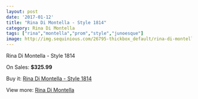 ```yaml
---
layout: post
date: '2017-01-12'
title: "Rina Di Montella - Style 1814"
category: Rina Di Montella
tags: ["rina","montella","prom","style","junoesque"]
image: http://img.sequinious.com/26795-thickbox_default/rina-di-montella-style-1814.jpg
---
```

Rina Di Montella - Style 1814

On Sales: **$325.99**
<a href="https://www.sequinious.com/rina-di-montella/7483-rina-di-montella-style-1814.html"><amp-img layout="responsive" width="600" height="600" src="//img.sequinious.com/26795-thickbox_default/rina-di-montella-style-1814.jpg" alt="Rina Di Montella - Style 1814 0" /></a>
<a href="https://www.sequinious.com/rina-di-montella/7483-rina-di-montella-style-1814.html"><amp-img layout="responsive" width="600" height="600" src="//img.sequinious.com/26796-thickbox_default/rina-di-montella-style-1814.jpg" alt="Rina Di Montella - Style 1814 1" /></a>

Buy it: [Rina Di Montella - Style 1814](https://www.sequinious.com/rina-di-montella/7483-rina-di-montella-style-1814.html "Rina Di Montella - Style 1814")

View more: [Rina Di Montella](https://www.sequinious.com/65-rina-di-montella "Rina Di Montella")
